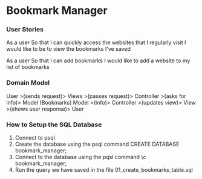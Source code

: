 # Bookmark Manager

### User Stories
As a user
So that I can quickly access the websites that I regularly visit
I would like to be to view the bookmarks I've saved

As a user
So that I can add bookmarks
I would like to add a website to my list of bookmarks


### Domain Model

User >(sends request)> Views >(passes request)> Controller >(asks for info)> Model (Bookmarks)
Model >(info)> Controller >(updates view)> View >(shows user response)> User


### How to Setup the SQL Database
1. Connect to psql
2. Create the database using the psql command CREATE DATABASE bookmark_manager;
3. Connect to the database using the pqsl command \c bookmark_manager;
4. Run the query we have saved in the file 01_create_bookmarks_table.sql 
